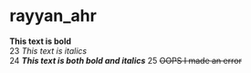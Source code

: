 # rayyan_ahr
**This text is bold**\
23 *This text is italics*\
24 ***This text is both bold and italics***
25 ~~OOPS I made an error~~
